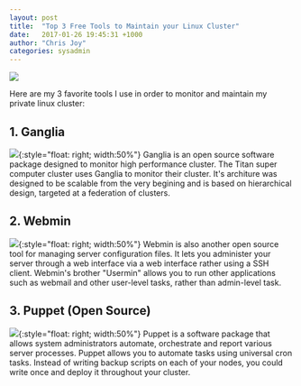 ```yaml
---
layout: post
title:  "Top 3 Free Tools to Maintain your Linux Cluster"
date:   2017-01-26 19:45:31 +1000
author: "Chris Joy"
categories: sysadmin
---
```


![](http://www.cwlynch.com/wp-content/uploads/2016/12/server.jpg)

Here are my 3 favorite tools I use in order to monitor and maintain my private linux cluster:

## 1. Ganglia
![](http://cdn.swcdn.net/creative/images/dnsStuff/freesms/ganglia.jpg){:style="float: right; width:50%"}
Ganglia is an open source software package designed to monitor high performance cluster.
The Titan super computer cluster uses Ganglia to monitor their cluster. It's architure was
designed to be scalable from the very begining and is based on hierarchical design, targeted at a
federation of clusters.

## 2. Webmin
![](http://www.tecmint.com/wp-content/uploads/2014/05/Install-Webmin-in-Linux.png){:style="float: right; width:50%"}
Webmin is also another open source tool for managing server configuration files. It lets you administer
your server through a web interface via a web interface rather using a SSH client. Webmin's brother
"Usermin" allows you to run other applications such as webmail and other user-level tasks, rather than
admin-level task.

## 3. Puppet (Open Source)
![](https://anturis.com/blog/11-awesome-tools-for-linux-sysadmins/1.png){:style="float: right; width:50%"}
Puppet is a software package that allows system administrators automate, orchestrate and report various
server processes. Puppet allows you to automate tasks using universal cron tasks. Instead of writing backup
scripts on each of your nodes, you could write once and deploy it throughout your cluster.
